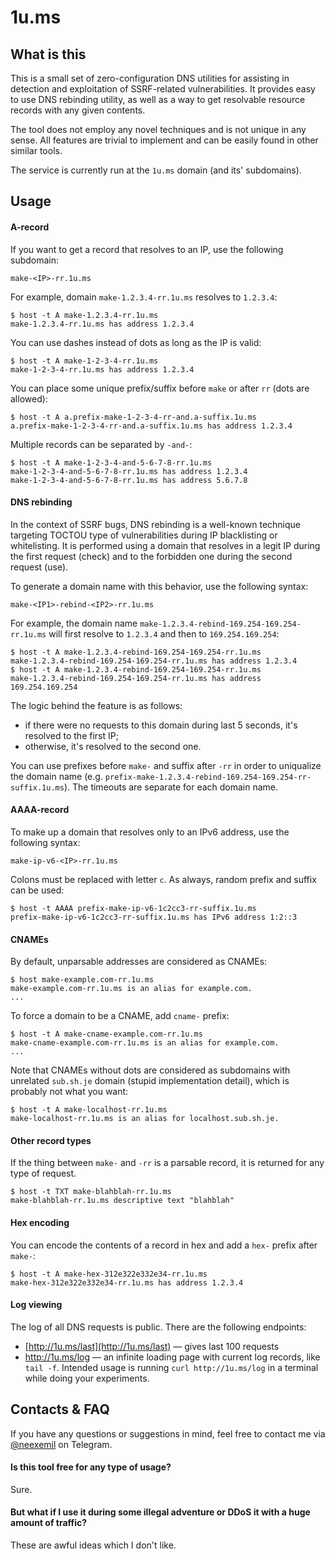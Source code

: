 # 1u.ms

## What is this

This is a small set of zero-configuration DNS utilities for assisting in detection and exploitation of SSRF-related vulnerabilities. It provides easy to use DNS rebinding utility, as well as a way to get resolvable resource records with any given contents.

The tool does not employ any novel techniques and is not unique in any sense. All features are trivial to implement and can be easily found in other similar tools.

The service is currently run at the `1u.ms` domain (and its' subdomains).

## Usage

#### A-record

If you want to get a record that resolves to an IP, use the following subdomain:

`make-<IP>-rr.1u.ms`

For example, domain `make-1.2.3.4-rr.1u.ms` resolves to `1.2.3.4`:

```shell
$ host -t A make-1.2.3.4-rr.1u.ms
make-1.2.3.4-rr.1u.ms has address 1.2.3.4
```

You can use dashes instead of dots as long as the IP is valid:

```shell
$ host -t A make-1-2-3-4-rr.1u.ms
make-1-2-3-4-rr.1u.ms has address 1.2.3.4
```

You can place some unique prefix/suffix before `make` or after `rr` (dots are allowed):

```shell
$ host -t A a.prefix-make-1-2-3-4-rr-and.a-suffix.1u.ms
a.prefix-make-1-2-3-4-rr-and.a-suffix.1u.ms has address 1.2.3.4
```

Multiple records can be separated by `-and-`:

```shell
$ host -t A make-1-2-3-4-and-5-6-7-8-rr.1u.ms
make-1-2-3-4-and-5-6-7-8-rr.1u.ms has address 1.2.3.4
make-1-2-3-4-and-5-6-7-8-rr.1u.ms has address 5.6.7.8
```

#### DNS rebinding

In the context of SSRF bugs, DNS rebinding is a well-known technique targeting TOCTOU type of vulnerabilities during IP blacklisting or whitelisting. It is performed using a domain that resolves in a legit IP during the first request (check) and to the forbidden one during the second request (use).

To generate a domain name with this behavior, use the following syntax:

`make-<IP1>-rebind-<IP2>-rr.1u.ms`

For example, the domain name `make-1.2.3.4-rebind-169.254-169.254-rr.1u.ms` will first resolve to `1.2.3.4` and then to `169.254.169.254`:

```shell
$ host -t A make-1.2.3.4-rebind-169.254-169.254-rr.1u.ms
make-1.2.3.4-rebind-169.254-169.254-rr.1u.ms has address 1.2.3.4
$ host -t A make-1.2.3.4-rebind-169.254-169.254-rr.1u.ms
make-1.2.3.4-rebind-169.254-169.254-rr.1u.ms has address 169.254.169.254
```

The logic behind the feature is as follows:
* if there were no requests to this domain during last 5 seconds, it's resolved to the first IP;
* otherwise, it's resolved to the second one.

You can use prefixes before `make-` and suffix after `-rr` in order to uniqualize the domain name (e.g. `prefix-make-1.2.3.4-rebind-169.254-169.254-rr-suffix.1u.ms`). The timeouts are separate for each domain name.

#### AAAA-record

To make up a domain that resolves only to an IPv6 address, use the following syntax:

`make-ip-v6-<IP>-rr.1u.ms`

Colons must be replaced with letter `c`. As always, random prefix and suffix can be used:

```shell
$ host -t AAAA prefix-make-ip-v6-1c2cc3-rr-suffix.1u.ms
prefix-make-ip-v6-1c2cc3-rr-suffix.1u.ms has IPv6 address 1:2::3
```

#### CNAMEs

By default, unparsable addresses are considered as CNAMEs:

```shell
$ host make-example.com-rr.1u.ms
make-example.com-rr.1u.ms is an alias for example.com.
...
```

To force a domain to be a CNAME, add `cname-` prefix:

```shell
$ host -t A make-cname-example.com-rr.1u.ms
make-cname-example.com-rr.1u.ms is an alias for example.com.
...
```

Note that CNAMEs without dots are considered as subdomains with unrelated `sub.sh.je` domain (stupid implementation detail), which is probably not what you want:

```shell
$ host -t A make-localhost-rr.1u.ms
make-localhost-rr.1u.ms is an alias for localhost.sub.sh.je.
```

#### Other record types

If the thing between `make-` and `-rr` is a parsable record, it is returned for any type of request.

```shell
$ host -t TXT make-blahblah-rr.1u.ms
make-blahblah-rr.1u.ms descriptive text "blahblah"
```

#### Hex encoding

You can encode the contents of a record in hex and add a `hex-` prefix after `make-`:

```shell
$ host -t A make-hex-312e322e332e34-rr.1u.ms
make-hex-312e322e332e34-rr.1u.ms has address 1.2.3.4
```

#### Log viewing

The log of all DNS requests is public. There are the following endpoints:

* [http://1u.ms/last](http://1u.ms/last) — gives last 100 requests
* http://1u.ms/log — an infinite loading page with current log records, like `tail -f`. Intended usage is running `curl http://1u.ms/log` in a terminal while doing your experiments.

## Contacts & FAQ

If you have any questions or suggestions in mind, feel free to contact me via [@neexemil](https://t.me/neexemil) on Telegram.

#### Is this tool free for any type of usage?

Sure.

#### But what if I use it during some illegal adventure or DDoS it with a huge amount of traffic?

These are awful ideas which I don't like.
